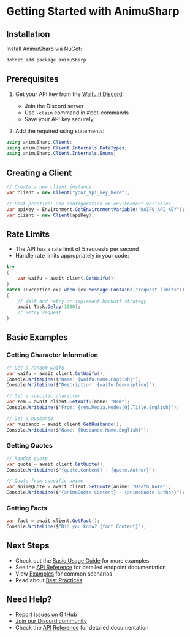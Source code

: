# Getting Started with AnimuSharp

## Installation

Install AnimuSharp via NuGet:

```cmd
dotnet add package animuSharp
```

## Prerequisites

1. Get your API key from the [Waifu.it Discord](https://discord.gg/yyW389c):
   - Join the Discord server
   - Use `-claim` command in #bot-commands
   - Save your API key securely

2. Add the required using statements:
```csharp
using animuSharp.Client;
using animuSharp.Client.Internals.DataTypes;
using animuSharp.Client.Internals.Enums;
```

## Creating a Client

```csharp
// Create a new client instance
var client = new Client("your_api_key_here");

// Best practice: Use configuration or environment variables
var apiKey = Environment.GetEnvironmentVariable("WAIFU_API_KEY");
var client = new Client(apiKey);
```

## Rate Limits

- The API has a rate limit of 5 requests per second
- Handle rate limits appropriately in your code:

```csharp
try
{
    var waifu = await client.GetWaifu();
}
catch (Exception ex) when (ex.Message.Contains("request limits"))
{
    // Wait and retry or implement backoff strategy
    await Task.Delay(1000);
    // Retry request
}
```

## Basic Examples

### Getting Character Information
```csharp
// Get a random waifu
var waifu = await client.GetWaifu();
Console.WriteLine($"Name: {waifu.Name.English}");
Console.WriteLine($"Description: {waifu.Description}");

// Get a specific character
var rem = await client.GetWaifu(name: "Rem");
Console.WriteLine($"From: {rem.Media.Nodes[0].Title.English}");

// Get a husbando
var husbando = await client.GetHusbando();
Console.WriteLine($"Name: {husbando.Name.English}");
```

### Getting Quotes
```csharp
// Random quote
var quote = await client.GetQuote();
Console.WriteLine($"{quote.Content} - {quote.Author}");

// Quote from specific anime
var animeQuote = await client.GetQuote(anime: "Death Note");
Console.WriteLine($"{animeQuote.Content} - {animeQuote.Author}");
```

### Getting Facts
```csharp
var fact = await client.GetFact();
Console.WriteLine($"Did you know? {fact.Content}");
```

## Next Steps

- Check out the [Basic Usage Guide](basic-usage.md) for more examples
- See the [API Reference](api-reference.md) for detailed endpoint documentation
- View [Examples](examples.md) for common scenarios
- Read about [Best Practices](basic-usage.md#best-practices)

## Need Help?

- [Report issues on GitHub](https://github.com/Incognito-100/AnimuSharp/issues)
- [Join our Discord community](https://discord.gg/yyW389c)
- Check the [API Reference](api-reference.md) for detailed documentation
